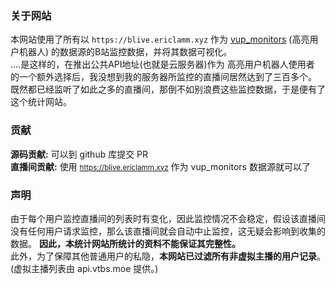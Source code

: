 

<h3 class="mb-3">关于网站</h3>

本网站使用了所有以 ``https://blive.ericlamm.xyz`` 作为 
[vup_monitors](https://github.com/eric2788/vup_monitors) (高亮用户机器人)
的数据源的B站监控数据，并将其数据可视化。<br>
....是这样的，在推出公共API地址(也就是云服务器)作为 高亮用户机器人使用者 的一个额外选择后，我没想到我的服务器所监控的直播间居然达到了三百多个。<br>
既然都已经监听了如此之多的直播间，那倒不如别浪费这些监控数据，于是便有了这个统计网站。

<h3 class="mb-3">贡献</h3>

<b>源码贡献:</b> 可以到 github 库提交 PR <br>
<b>直播间贡献:</b> 使用 <small>https://blive.ericlamm.xyz</small> 作为 vup_monitors 数据源就可以了

<h3 class="mb-3">声明</h3>

由于每个用户监控直播间的列表时有变化，因此监控情况不会稳定，假设该直播间没有任何用户请求监控，那么该直播间就会自动中止监控，这无疑会影响到收集的数据。
<b>因此，本统计网站所统计的资料不能保证其完整性。</b> <br>
此外，为了保障其他普通用户的私隐，<b>本网站已过滤所有非虚拟主播的用户记录</b>。(虚拟主播列表由 api.vtbs.moe 提供。)

